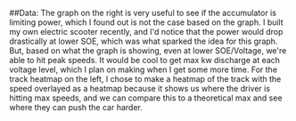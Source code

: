 ##Data: 
The graph on the right is very useful to see if the accumulator is limiting power, which I found out is not the case based on the graph. 
I built my own electric scooter recently, and I'd notice that the power would drop drastically at lower SOE, which was what sparked the idea for this graph. 
But, based on what the graph is showing, even at lower SOE/Voltage, we're able to hit peak speeds. It would be cool to get max kw discharge at each voltage level,
which I plan on making when I get some more time. For the track heatmap on the left, I chose to make a heatmap of the track with the speed overlayed as a heatmap because it shows us where the driver is hitting max speeds, and we can compare this to a theoretical max and see where they can push the car harder. 
